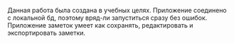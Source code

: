 Данная работа была создана в учебных целях. Приложение соединено с локальной бд, поэтому вряд-ли запуститься сразу без ошибок. Приложение заметок умеет как сохранять, редактировать и экспортировать заметки. 